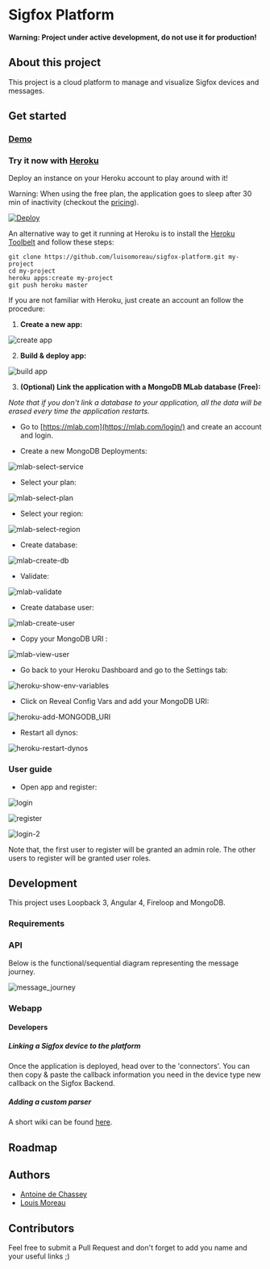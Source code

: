 # Sigfox Platform

**Warning: Project under active development, do not use it for production!**

## About this project

This project is a cloud platform to manage and visualize Sigfox devices and messages.

## Get started

### [Demo](https://sigfox-platform.thenorthweb.com)

### Try it now with [Heroku](https://heroku.com)

Deploy an instance on your Heroku account to play around with it!

Warning: When using the free plan, the application goes to sleep after 30 min of inactivity (checkout the [pricing](https://www.heroku.com/pricing)).

[![Deploy](https://www.herokucdn.com/deploy/button.svg)](https://heroku.com/deploy)

An alternative way to get it running at Heroku is to install the [Heroku Toolbelt](https://toolbelt.heroku.com) and follow these steps:

```
git clone https://github.com/luisomoreau/sigfox-platform.git my-project
cd my-project
heroku apps:create my-project
git push heroku master
```

If you are not familiar with Heroku, just create an account an follow the procedure:

1. **Create a new app:**

![create app](doc/img/deploy-1.png)

2. **Build & deploy app:**

![build app](doc/img/deploy-2.png)

3. **(Optional) Link the application with a MongoDB MLab database (Free):**

*Note that if you don't link a database to your application, all the data will be erased every time the application restarts.*

* Go to [https://mlab.com](https://mlab.com/login/) and create an account and login.

* Create a new MongoDB Deployments:

![mlab-select-service](doc/img/mlab-select-service.png)

* Select your plan:

![mlab-select-plan](doc/img/mlab-select-plan.png)

* Select your region:

![mlab-select-region](doc/img/mlab-select-region.png)

* Create database:

![mlab-create-db](doc/img/mlab-create-db.png)

* Validate:

![mlab-validate](doc/img/mlab-validate.png)

* Create database user:

![mlab-create-user](doc/img/mlab-create-user.png)

* Copy your MongoDB URI :

![mlab-view-user](doc/img/mlab-view-user.png)

* Go back to your Heroku Dashboard and go to the Settings tab:

![heroku-show-env-variables](doc/img/heroku-show-env-variables.png)

* Click on Reveal Config Vars and add your MongoDB URI:

![heroku-add-MONGODB_URI](doc/img/heroku-add-MONGODB_URI.png)

* Restart all dynos:

![heroku-restart-dynos](doc/img/heroku-restart-dynos.png)


### User guide

- Open app and register:

![login](doc/img/login.png)

![register](doc/img/register.png)

![login-2](doc/img/login-2.png)

Note that, the first user to register will be granted an admin role.
The other users to register will be granted user roles.


## Development

This project uses Loopback 3, Angular 4, Fireloop and MongoDB.

### Requirements

### API

Below is the functional/sequential diagram representing the message journey.

![message_journey](doc/img/message-journey.png)

### Webapp

#### Developers

##### Linking a Sigfox device to the platform

Once the application is deployed, head over to the 'connectors'. You can then copy & paste the callback information you need in the device type new callback on the Sigfox Backend.

##### Adding a custom parser

A short wiki can be found [here](https://github.com/luisomoreau/sigfox-platform/wiki/Adding-a-custom-parser).

## Roadmap



## Authors

* [Antoine de Chassey](https://github.com/AntoinedeChassey)
* [Louis Moreau](https://github.com/luisomoreau)

## Contributors

Feel free to submit a Pull Request and don't forget to add you name and your useful links ;)